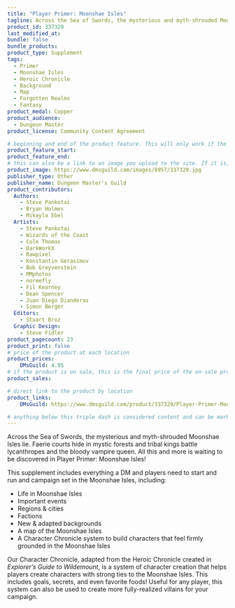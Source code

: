 ```yaml
---
title: "Player Primer: Moonshae Isles"
tagline: Across the Sea of Swords, the mysterious and myth-shrouded Moonshae Isles lie.
product_id: 337329
last_modified_at:
bundle: false
bundle_products:
product_type: Supplement
tags:
  - Primer
  - Moonshae Isles
  - Heroic Chronicle
  - Background
  - Map
  - Forgotten Realms
  - Fantasy
product_medal: Copper
product_audience:
  - Dungeon Master
product_license: Community Content Agreement

# beginning and end of the product feature. This will only work if the site is updated within several weeks of when the feature is supposed to happen. Making a new post counts as updating.
product_feature_start: 
product_feature_end: 
# this can also be a link to an image you upload to the site. If it is, it must start with a "/" or be a full link
product_image: https://www.dmsguild.com/images/8957/337329.jpg
publisher_type: Other
publisher_name: Dungeon Master's Guild
product_contributors:
  Authors:
    - Steve Pankotai
    - Bryan Holmes
    - Mikayla Ebel
  Artists:
    - Steve Pankotai
    - Wizards of the Coast
    - Cole Thomas
    - DarkWorkX
    - Rawpixel
    - Konstantin Gerasimov
    - Bob Greyvenstein
    - MMphotos
    - noreefly
    - Fil Kearney
    - Dean Spencer
    - Juan Diego Dianderas
    - Simon Berger
  Editors:
    - Stuart Broz
  Graphic Design:
    - Steve Fidler
product_pagecount: 23
product_print: false
# price of the product at each location
product_prices:
    DMsGuild: 4.95
# if the product is on sale, this is the final price of the on-sale product for each location that it is on sale. The sales % will be calculated and displayed based on the difference between product_prices and product_sales
product_sales:

# direct link to the product by location
product_links:
    DMsGuild: https://www.dmsguild.com/product/337329/Player-Primer-Moonshae-Isles?affiliate_id=1713687

# anything below this triple dash is considered content and can be markup or html. It should be fully HTML compatible as long as your tags are formatted correctly.
---
```

Across the Sea of Swords, the mysterious and myth-shrouded Moonshae Isles lie. Faerie courts hide in mystic forests and tribal kings battle lycanthropes and the bloody vampire queen. All this and more is waiting to be discovered in Player Primer: Moonshae Isles!

This supplement includes everything a DM and players need to start and run and campaign set in the Moonshae Isles, including:

- Life in Moonshae Isles
- Important events
- Regions & cities
- Factions
- New & adapted backgrounds
- A map of the Moonshae Isles
- A Character Chronicle system to build characters that feel firmly grounded in the Moonshae Isles

Our Character Chronicle, adapted from the Heroic Chronicle created in *Explorer’s Guide to Wildemount*, is a system of character creation that helps players create characters with strong ties to the Moonshae Isles. This includes goals, secrets, and even favorite foods! Useful for any player, this system can also be used to create more fully-realized villains for your campaign.